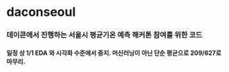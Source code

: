 # daconseoul
### 데이콘에서 진행하는 서울시 평균기온 예측 해커톤 참여를 위한 코드
#### 일정 상 1/1 EDA 와 시각화 수준에서 중지. 머신러닝이 아닌 단순 평균으로 209/627로 마무리.
